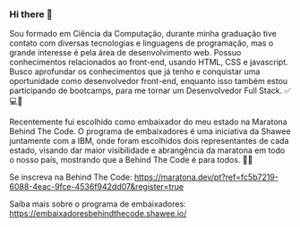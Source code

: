 ### Hi there 👋
 Sou formado em Ciência da Computação, durante minha graduação tive contato com diversas tecnologias e linguagens de programação, mas o grande interesse é pela área de desenvolvimento web. Possuo conhecimentos relacionados ao front-end, usando HTML, CSS e javascript. Busco aprofundar os conhecimentos que já tenho e conquistar uma oportunidade como desenvolvedor front-end, enquanto isso também estou participando de bootcamps, para me tornar um Desenvolvedor Full Stack. ✅💻🚀

Recentemente fui escolhido como embaixador do meu estado na Maratona Behind The Code. O programa de embaixadores é uma iniciativa da Shawee juntamente com a IBM, onde foram escolhidos dois representantes de cada estado, visando dar maior visibilidade e abrangência da maratona em todo o nosso país, mostrando que a Behind The Code é para todos. 👏🤩

Se inscreva na Behind The Code:
https://maratona.dev/pt?ref=fc5b7219-6088-4eac-9fce-4536f942dd07&register=true

Saiba mais sobre o programa de embaixadores:
https://embaixadoresbehindthecode.shawee.io/
<!--
**JWCosta/JWCosta** is a ✨ _special_ ✨ repository because its `README.md` (this file) appears on your GitHub profile.

Here are some ideas to get you started:

- 🔭 I’m currently working on ...
- 🌱 I’m currently learning ...
- 👯 I’m looking to collaborate on ...
- 🤔 I’m looking for help with ...
- 💬 Ask me about ...
- 📫 How to reach me: ...
- 😄 Pronouns: ...
- ⚡ Fun fact: ...
-->
